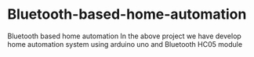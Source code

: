# Bluetooth-based-home-automation
Bluetooth based home automation
In the above project we have develop home automation system using arduino uno and Bluetooth HC05 module 
